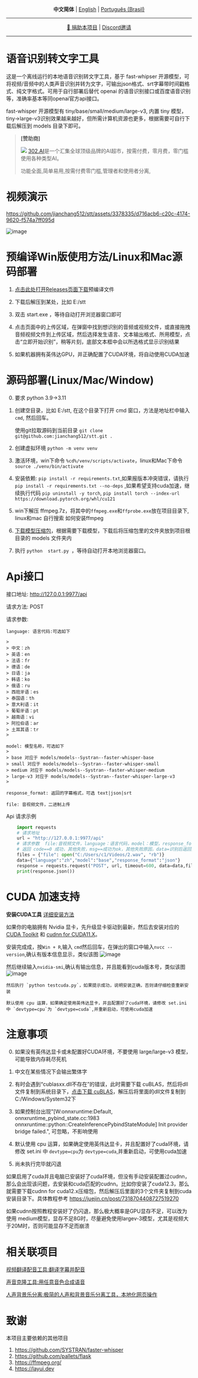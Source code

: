 <div align="center">

**中文简体** | [English](./docs/en/README_EN.md) | [Português (Brasil)](./docs/pt/README_pt-BR.md)

</div>

---

<div align="center">

[👑 捐助本项目](https://github.com/jianchang512/pyvideotrans/blob/main/docs/about.md) | [Discord邀请](https://discord.gg/SyT6GEwkJS)

</div>

---


# 语音识别转文字工具

这是一个离线运行的本地语音识别转文字工具，基于 fast-whipser 开源模型，可将视频/音频中的人类声音识别并转为文字，可输出json格式、srt字幕带时间戳格式、纯文字格式。可用于自行部署后替代 openai 的语音识别接口或百度语音识别等，准确率基本等同openai官方api接口。


fast-whisper 开源模型有 tiny/base/small/medium/large-v3, 内置 tiny 模型，tiny->large-v3识别效果越来越好，但所需计算机资源也更多，根据需要可自行下载后解压到 models 目录下即可。

> **[赞助商]**
> 
> [![](https://github.com/user-attachments/assets/e3e2e6f9-e2e4-44e4-860b-9d1ce5b53d4f)](https://302.ai/)
>  [302.AI](https://302.ai)是一个汇集全球顶级品牌的AI超市，按需付费，零月费，零门槛使用各种类型AI。
> 
> 功能全面,简单易用,按需付费零门槛,管理者和使用者分离,




# 视频演示


https://github.com/jianchang512/stt/assets/3378335/d716acb6-c20c-4174-9620-f574a7ff095d


![image](https://github.com/jianchang512/stt/assets/3378335/0f724ff1-21b3-4960-b6ba-5aa994ea414c)




# 预编译Win版使用方法/Linux和Mac源码部署

1. [点击此处打开Releases页面下载](https://github.com/jianchang512/stt/releases)预编译文件

2. 下载后解压到某处，比如 E:/stt

3. 双击 start.exe ，等待自动打开浏览器窗口即可

4. 点击页面中的上传区域，在弹窗中找到想识别的音频或视频文件，或直接拖拽音频视频文件到上传区域，然后选择发生语言、文本输出格式、所用模型，点击“立即开始识别”，稍等片刻，底部文本框中会以所选格式显示识别结果

5. 如果机器拥有英伟达GPU，并正确配置了CUDA环境，将自动使用CUDA加速


# 源码部署(Linux/Mac/Window)

0. 要求 python 3.9->3.11

1. 创建空目录，比如 E:/stt, 在这个目录下打开 cmd 窗口，方法是地址栏中输入 `cmd`, 然后回车。

	使用git拉取源码到当前目录 ` git clone git@github.com:jianchang512/stt.git . `

2. 创建虚拟环境 `python -m venv venv`

3. 激活环境，win下命令 `%cd%/venv/scripts/activate`，linux和Mac下命令 `source ./venv/bin/activate`

4. 安装依赖: `pip install -r requirements.txt`,如果报版本冲突错误，请执行 `pip install -r requirements.txt --no-deps` ,如果希望支持cuda加速，继续执行代码 `pip uninstall -y torch`, `pip install torch --index-url https://download.pytorch.org/whl/cu121`

5. win下解压 ffmpeg.7z，将其中的`ffmpeg.exe`和`ffprobe.exe`放在项目目录下, linux和mac 自行搜索 如何安装ffmpeg

6. [下载模型压缩包](https://github.com/jianchang512/stt/releases/tag/0.0)，根据需要下载模型，下载后将压缩包里的文件夹放到项目根目录的 models 文件夹内

7. 执行  `python  start.py `，等待自动打开本地浏览器窗口。


# Api接口

接口地址: http://127.0.0.1:9977/api

请求方法: POST

请求参数:

    language: 语言代码:可选如下

    >
    > 中文：zh
    > 英语：en
    > 法语：fr
    > 德语：de
    > 日语：ja
    > 韩语：ko
    > 俄语：ru
    > 西班牙语：es
    > 泰国语：th
    > 意大利语：it
    > 葡萄牙语：pt
    > 越南语：vi
    > 阿拉伯语：ar
    > 土耳其语：tr
    >

    model: 模型名称，可选如下
    >
    > base 对应于 models/models--Systran--faster-whisper-base
    > small 对应于 models/models--Systran--faster-whisper-small
    > medium 对应于 models/models--Systran--faster-whisper-medium
    > large-v3 对应于 models/models--Systran--faster-whisper-large-v3
    >

    response_format: 返回的字幕格式，可选 text|json|srt

    file: 音视频文件，二进制上传

Api 请求示例

```python
    import requests
    # 请求地址
    url = "http://127.0.0.1:9977/api"
    # 请求参数  file:音视频文件，language：语言代码，model：模型，response_format:text|json|srt
    # 返回 code==0 成功，其他失败，msg==成功为ok，其他失败原因，data=识别后返回文字
    files = {"file": open("C:/Users/c1/Videos/2.wav", "rb")}
    data={"language":"zh","model":"base","response_format":"json"}
    response = requests.request("POST", url, timeout=600, data=data,files=files)
    print(response.json())
```



# CUDA 加速支持

**安装CUDA工具** [详细安装方法](https://juejin.cn/post/7318704408727519270)

如果你的电脑拥有 Nvidia 显卡，先升级显卡驱动到最新，然后去安装对应的 
   [CUDA Toolkit](https://developer.nvidia.com/cuda-downloads)  和  [cudnn for CUDA11.X](https://developer.nvidia.com/rdp/cudnn-archive)。
   
   安装完成成，按`Win + R`,输入 `cmd`然后回车，在弹出的窗口中输入`nvcc --version`,确认有版本信息显示，类似该图
   ![image](https://github.com/jianchang512/pyvideotrans/assets/3378335/e68de07f-4bb1-4fc9-bccd-8f841825915a)

   然后继续输入`nvidia-smi`,确认有输出信息，并且能看到cuda版本号，类似该图
   ![image](https://github.com/jianchang512/pyvideotrans/assets/3378335/71f1d7d3-07f9-4579-b310-39284734006b)

    然后执行 `python testcuda.py`，如果提示成功，说明安装正确，否则请仔细检查重新安装
    
    默认使用 cpu 运算，如果确定使用英伟达显卡，并且配置好了cuda环境，请修改 set.ini 中 `devtype=cpu`为 `devtype=cuda`,并重新启动，可使用cuda加速

# 注意事项

0. 如果没有英伟达显卡或未配置好CUDA环境，不要使用 large/large-v3 模型，可能导致内存耗尽死机
1. 中文在某些情况下会输出繁体字
2. 有时会遇到“cublasxx.dll不存在”的错误，此时需要下载 cuBLAS，然后将dll文件复制到系统目录下，[点击下载 cuBLAS](https://github.com/jianchang512/stt/releases/download/0.0/cuBLAS_win.7z)，解压后将里面的dll文件复制到 C:/Windows/System32下
3. 如果控制台出现"[W:onnxruntime:Default, onnxruntime_pybind_state.cc:1983 onnxruntime::python::CreateInferencePybindStateModule] Init provider bridge failed.", 可忽略，不影响使用
4. 默认使用 cpu 运算，如果确定使用英伟达显卡，并且配置好了cuda环境，请修改 set.ini 中 `devtype=cpu`为 `devtype=cuda`,并重新启动，可使用cuda加速



5. 尚未执行完毕就闪退

如果启用了cuda并且电脑已安装好了cuda环境，但没有手动安装配置过cudnn，那么会出现该问题，去安装和cuda匹配的cudnn。比如你安装了cuda12.3，那么就需要下载cudnn for cuda12.x压缩包，然后解压后里面的3个文件夹复制到cuda安装目录下。具体教程参考 https://juejin.cn/post/7318704408727519270

如果cudnn按照教程安装好了仍闪退，那么极大概率是GPU显存不足，可以改为使用 medium模型，显存不足8G时，尽量避免使用largev-3模型，尤其是视频大于20M时，否则可能显存不足而崩溃

# 相关联项目

[视频翻译配音工具:翻译字幕并配音](https://github.com/jianchang512/pyvideotrans)

[声音克隆工具:用任意音色合成语音](https://github.com/jianchang512/clone-voice)

[人声背景乐分离:极简的人声和背景音乐分离工具，本地化网页操作](https://github.com/jianchang512/vocal-separate)

# 致谢

本项目主要依赖的其他项目

1. https://github.com/SYSTRAN/faster-whisper
2. https://github.com/pallets/flask
3. https://ffmpeg.org/
4. https://layui.dev

